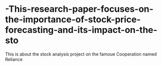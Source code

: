 # -This-research-paper-focuses-on-the-importance-of-stock-price-forecasting-and-its-impact-on-the-sto
This is about the stock analysis project on the famoue Cooperation named Reliance
